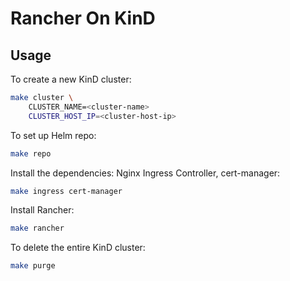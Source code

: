 # Rancher On KinD

## Usage

To create a new KinD cluster:
```sh
make cluster \
	CLUSTER_NAME=<cluster-name>
	CLUSTER_HOST_IP=<cluster-host-ip>
```

To set up Helm repo:
```sh
make repo
```

Install the dependencies: Nginx Ingress Controller, cert-manager:
```sh
make ingress cert-manager
```

Install Rancher:
```sh
make rancher
```

To delete the entire KinD cluster:
```sh
make purge
```
